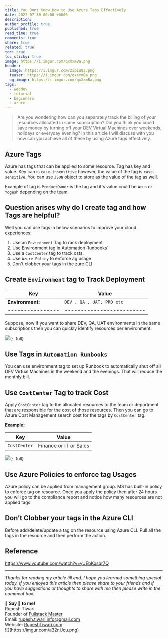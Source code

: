 ```yaml
---
title: You Dont Know How to Use Azure Tags Effectively
date: 2022-07-30 00:00 +0000
description:
author_profile: true
published: true
read_time: true
comments: true
share: true
related: true
toc: true
toc_sticky: true
image: https://i.imgur.com/qxXxmBa.png
header:
  image: https://i.imgur.com/zipiW93.png
  teaser: https://i.imgur.com/qxXxmBa.png
  og_image: https://i.imgur.com/qxXxmBa.png
tags:
  - webdev
  - tutorial
  - beginners
  - azure
---
```


> Are you wondering how can you separately track the billing of your resources allocated in same subscription? Did you think you could save money by turning off your DEV Virtual Machines over weekends, holidays or everyday evening? In this article I will discuss with you how can you achieve all of these by using Azure tags effectively.

## Azure Tags

Azure has tags that can be applied to some resource. Tag has key and value. Key can is `case-insensitive` however, the value of the tag is `case-sensitive`. You can use `JSON` object to store as the value of the tag as well.

Example of tag is `ProductOwner` is the tag and it's value could be `Arun` or `Yogesh` depending on the team.

## Question arises why do I create tag and how Tags are helpful?

Well you can use tags in below scenarios to improve your cloud experiences:

1. Use an `Environment` Tag to rack deployment
2. Use Environment tag in Automation Runbooks`
3. Use a `CostCenter` tag to track osts.
4. Use `Azure Policy` to enforce ag usage
5. Don't clobber your tags in the zure CLI

## Create `Environment` tag to Track Deployment

| Key              | Value                     |
| ---------------- | ------------------------- |
| **Environment**: | `DEV , QA , UAT, PRO etc` |
| ---------------- | ------------------------- |

Suppose, now if you want to share DEV, QA, UAT environments in the same subscriptions then you can quickly identify resources per environment.

![](https://i.imgur.com/rzRYlVB.png){: .full}

## Use Tags in `Automation Runbooks`

You can use environment tag to set up Runbook to automatically shut off all DEV Virtual Machines in the weekend and the evenings. That will reduce the monthly bill.

## Use `CostCenter` Tag to track Cost

Apply `CostCenter` tag to the allocated resources to the team or department that are responsible for the cost of those resources. Then you can go to Azure Cost Management search cost for the tags by `CostCenter` tag.

**Example:**

| Key          | Value                  |
| ------------ | ---------------------- |
| `CostCenter` | Finance or IT or Sales |

![](https://i.imgur.com/1MDqvzm.png){: .full}

## Use Azure Policies to enforce tag Usages

Azure policy can be applied from management group. MS has built-in policy to enforce tag on resource. Once you apply the policy then after 24 hours you will go to the compliance report and notice how many resources are not applied tags.

## Don’t Clobber your tags in the Azure CLI

Before add/delete/update a tag on the resource using Azure CLI. Pull all the tags in the resource and then perform the action.

## Reference

https://www.youtube.com/watch?v=yUEbKxsqr7Q

---

_Thanks for reading my article till end. I hope you learned something special today. If you enjoyed this article then please share to your friends and if you have suggestions or thoughts to share with me then please write in the comment box._

<div class="notice--success">
<strong>💖 Say 👋 to me!</strong>
<br>Rupesh Tiwari
<br>Founder of <a href="https://www.fullstackmaster.net">Fullstack Master </a>
<br>Email: <a href="mailto:rupesh.tiwari.info@gmail.com?subject=Hi">rupesh.tiwari.info@gmail.com</a>
<br>Website: <a href="https://www.rupeshtiwari.com">RupeshTiwari.com </a>
</div>
![](https://imgur.com/a32nUcu.png)
